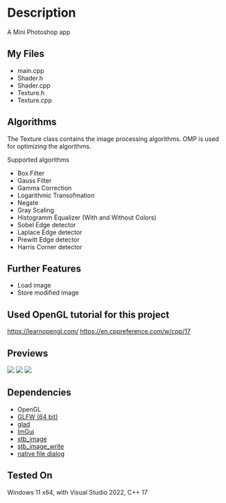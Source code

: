 # Description

A Mini Photoshop app

## My Files
- main.cpp
- Shader.h
- Shader.cpp
- Texture.h
- Texture.cpp

## Algorithms
The Texture class contains the image processing algorithms.
OMP is used for optimizing the algorithms.

Supported algorithms
- Box Filter
- Gauss Filter
- Gamma Correction
- Logarithmic Transofmation
- Negate
- Gray Scaling
- Histogramm Equalizer (With and Without Colors)
- Sobel Edge detector
- Laplace Edge detector
- Prewitt Edge detector
- Harris Corner detector

## Further Features
- Load image
- Store modified image

## Used OpenGL tutorial for this project
https://learnopengl.com/
https://en.cppreference.com/w/cpp/17

## Previews
![](https://github.com/domonkosgyomorey/MiniPhotoshop/tree/master/MiniPhotoshop/preview/1.png)
![](https://github.com/domonkosgyomorey/MiniPhotoshop/tree/master/MiniPhotoshop/preview/2.png)
![](https://github.com/domonkosgyomorey/MiniPhotoshop/tree/master/MiniPhotoshop/preview/3.png)

## Dependencies
- OpenGL
- [GLFW (64 bit)](https://www.glfw.org/download.html)
- [glad](https://glad.dav1d.de/)
- [ImGui](https://github.com/ocornut/imgui)
- [stb_image](https://github.com/nothings/stb/blob/master/stb_image.h)
- [stb_image_write](https://github.com/nothings/stb/blob/master/stb_image_write.h)
- [native file dialog](https://github.com/mlabbe/nativefiledialog/tree/master)

## Tested On
Windows 11 x64, with Visual Studio 2022, C++ 17
